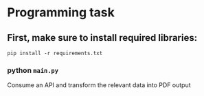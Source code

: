 # Programming task

## First, make sure to install required libraries:

```pip install -r requirements.txt```

### python `main.py`
Consume an API and transform the relevant data into PDF output
